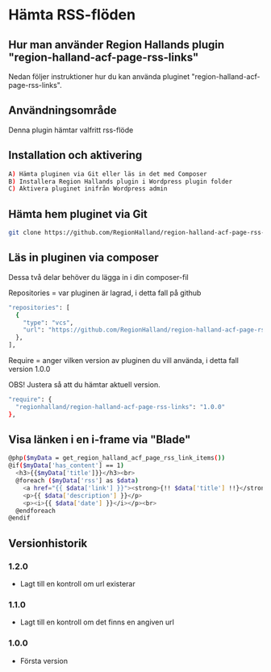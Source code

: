 # Hämta RSS-flöden

## Hur man använder Region Hallands plugin "region-halland-acf-page-rss-links"

Nedan följer instruktioner hur du kan använda pluginet "region-halland-acf-page-rss-links".


## Användningsområde

Denna plugin hämtar valfritt rss-flöde


## Installation och aktivering

```sh
A) Hämta pluginen via Git eller läs in det med Composer
B) Installera Region Hallands plugin i Wordpress plugin folder
C) Aktivera pluginet inifrån Wordpress admin
```


## Hämta hem pluginet via Git

```sh
git clone https://github.com/RegionHalland/region-halland-acf-page-rss-links.git
```


## Läs in pluginen via composer

Dessa två delar behöver du lägga in i din composer-fil

Repositories = var pluginen är lagrad, i detta fall på github

```sh
"repositories": [
  {
    "type": "vcs",
    "url": "https://github.com/RegionHalland/region-halland-acf-page-rss-links.git"
  },
],
```
Require = anger vilken version av pluginen du vill använda, i detta fall version 1.0.0

OBS! Justera så att du hämtar aktuell version.

```sh
"require": {
  "regionhalland/region-halland-acf-page-rss-links": "1.0.0"
},
```


## Visa länken i en i-frame via "Blade"

```sh
@php($myData = get_region_halland_acf_page_rss_link_items())
@if($myData['has_content'] == 1)
  <h3>{{$myData['title']}}</h3><br>
  @foreach ($myData['rss'] as $data)
    <a href="{{ $data['link'] }}"><strong>{!! $data['title'] !!}</strong></a><br>
    <p>{{ $data['description'] }}</p>
    <p><i>{{ $data['date'] }}</i></p><br>
  @endforeach
@endif
```


## Versionhistorik

### 1.2.0
- Lagt till en kontroll om url existerar

### 1.1.0
- Lagt till en kontroll om det finns en angiven url

### 1.0.0
- Första version